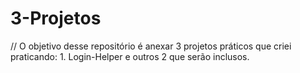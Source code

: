 # 3-Projetos

// O objetivo desse repositório é anexar 3 projetos práticos que criei praticando: 1. Login-Helper e outros 2 que serão inclusos.
